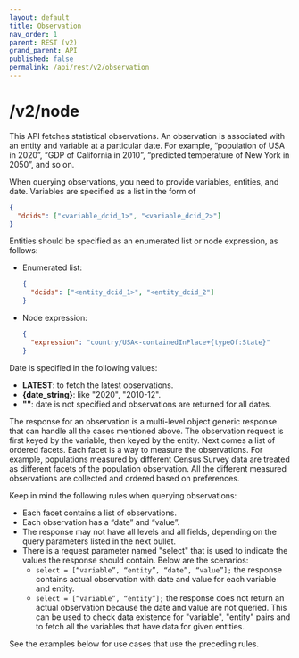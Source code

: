 ```yaml
---
layout: default
title: Observation
nav_order: 1
parent: REST (v2)
grand_parent: API
published: false
permalink: /api/rest/v2/observation
---
```


# /v2/node

This API fetches statistical observations. An observation is associated with an
entity and variable at a particular date. For example, “population of USA in
2020”, “GDP of California in 2010”, “predicted temperature of New York in 2050”,
and so on.

When querying observations, you need to provide variables, entities, and date.
Variables are specified as a list in the form of

```json
{
  "dcids": ["<variable_dcid_1>", "<variable_dcid_2>"]
}
```

Entities should be specified as an enumerated list or node expression, as
follows:

- Enumerated list:

  ```json
  {
    "dcids": ["<entity_dcid_1>", "<entity_dcid_2"]
  }
  ```

- Node expression:

  ```json
  {
    "expression": "country/USA<-containedInPlace+{typeOf:State}"
  }
  ```

Date is specified in the following values:

- **LATEST**: to fetch the latest observations.
- **{date_string}**: like "2020", "2010-12".
- **""**: date is not specified and observations are returned for all dates.

The response for an observation is a multi-level object generic response that
can handle all the cases mentioned above. The observation request is first
keyed by the variable, then keyed by the entity. Next comes a list of ordered
facets. Each facet is a way to measure the observations. For example,
populations measured by different Census Survey data are treated as different
facets of the population observation. All the different measured observations
are collected and ordered based on preferences.

Keep in mind the following rules when querying observations:

- Each facet contains a list of observations.
- Each observation has a “date” and “value”.
- The response may not have all levels and all fields, depending on the query
  parameters listed in the next bullet.
- There is a request parameter named "select" that is used to indicate the
  values the response should contain. Below are the scenarios:
  - `select = [“variable”, “entity”, “date”, “value”];` the response contains
    actual observation with date and value for each variable and entity.
  - `select = [“variable”, “entity”];` the response does not return an actual
    observation because the date and value are not queried. This can be used to
    check data existence for "variable", "entity" pairs and to fetch all the
    variables that have data for given entities.

See the examples below for use cases that use the preceding rules.
